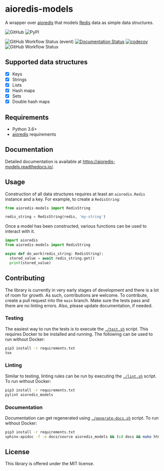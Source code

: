 # aioredis-models

A wrapper over [aioredis](https://github.com/aio-libs/aioredis) that models
[Redis](https://redis.io/) data as simple data structures.

![GitHub](https://img.shields.io/github/license/qcrisw/aioredis-models)
![PyPI](https://img.shields.io/pypi/v/aioredis_models)

![GitHub Workflow Status (event)](https://img.shields.io/github/workflow/status/qcrisw/aioredis-models/quality-check?event=push&label=quality-checks)
[![Documentation Status](https://readthedocs.org/projects/aioredis-models/badge/?version=latest)](https://aioredis-models.readthedocs.io/en/latest/?badge=latest)
[![codecov](https://codecov.io/gh/qcrisw/aioredis-models/branch/main/graph/badge.svg?token=5K5M77QXO5)](https://codecov.io/gh/qcrisw/aioredis-models)
![GitHub Workflow Status](https://img.shields.io/github/workflow/status/qcrisw/aioredis-models/publish-package?label=package-publish)

## Supported data structures

- [x] Keys
- [x] Strings
- [x] Lists
- [x] Hash maps
- [x] Sets
- [x] Double hash maps

## Requirements

- Python 3.6+
- [aioredis](https://github.com/aio-libs/aioredis) requirements

## Documentation

Detailed documentation is available at https://aioredis-models.readthedocs.io/.

## Usage

Construction of all data structures requires at least an `aioredis.Redis` instance
and a key. For example, to create a `RedisString`:

``` python
from aioredis-models import RedisString

redis_string = RedisString(redis, 'my-string')
```

Once a model has been constructed, various functions can be used to interact with it.

``` python
import aioredis
from aioredis-models import RedisString

async def do_work(redis_string: RedisString):
  stored_value = await redis_string.get()
  print(stored_value)
```

## Contributing

The library is currently in very early stages of development and there is a lot of room for growth.
As such, contributions are welcome. To contribute, create a pull request into the `main` branch.
Make sure the tests pass and there are no linting errors. Also, please update documentation, if
needed.

### Testing

The easiest way to run the tests is to execute the [`./test.sh`](./test.sh) script.
This requires Docker to be installed and running. The following can be used to run
without Docker:

``` bash
pip3 install -r requirements.txt
tox
```

### Linting

Similar to testing, linting rules can be run by executing the [`./lint.sh`](./lint.sh) script.
To run without Docker:

``` bash
pip3 install -r requirements.txt
pylint aioredis_models
```

### Documentation

Documentation can get regenerated using [`./generate-docs.sh`](./generate-docs.sh) script.
To run without Docker:

``` bash
pip3 install -r requirements.txt
sphinx-apidoc -f -o docs/source aioredis_models && (cd docs && make html)
```

## License

This library is offered under the MIT license.
